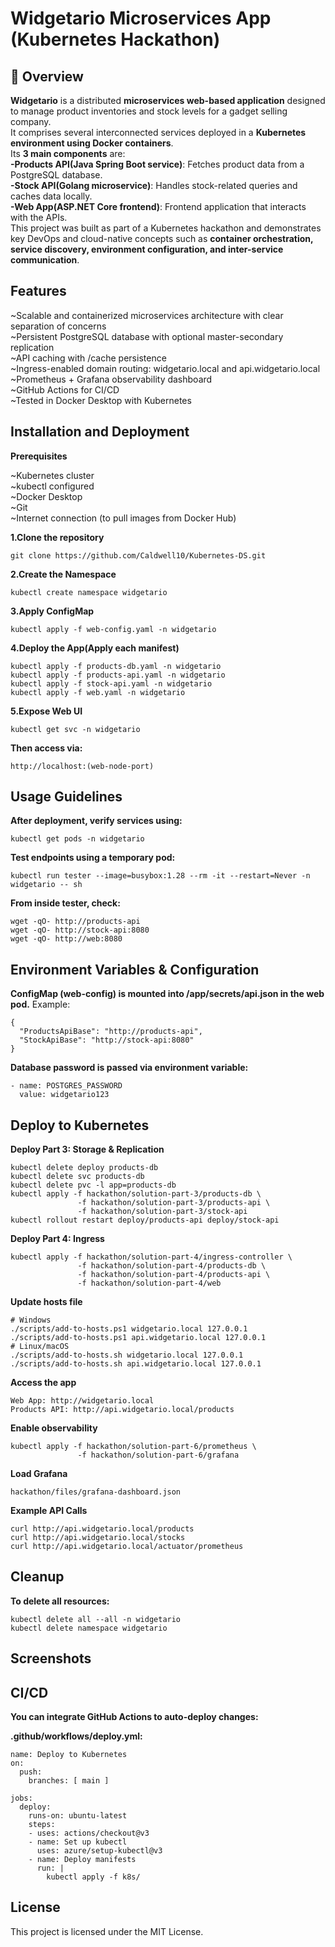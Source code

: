 # Widgetario Microservices App (Kubernetes Hackathon)

## 📌 Overview

**Widgetario** is a distributed **microservices web-based application** designed to manage product inventories and stock levels for a gadget selling company.  
It comprises several interconnected services deployed in a **Kubernetes environment using Docker containers**.  
Its **3 main components** are:  
**-Products API(Java Spring Boot service)**: Fetches product data from a PostgreSQL database.  
**-Stock API(Golang microservice)**: Handles stock-related queries and caches data locally.  
**-Web App(ASP.NET Core frontend)**: Frontend application that interacts with the APIs.  
This project was built as part of a Kubernetes hackathon and demonstrates key DevOps and cloud-native concepts such as **container orchestration, service discovery, environment configuration, and inter-service communication**.  

## **Features**

~Scalable and containerized microservices architecture with clear separation of concerns  
~Persistent PostgreSQL database with optional master-secondary replication  
~API caching with /cache persistence  
~Ingress-enabled domain routing: widgetario.local and api.widgetario.local  
~Prometheus + Grafana observability dashboard  
~GitHub Actions for CI/CD  
~Tested in Docker Desktop with Kubernetes  

## **Installation and Deployment**  

**Prerequisites**  

~Kubernetes cluster  
~kubectl configured  
~Docker Desktop  
~Git  
~Internet connection (to pull images from Docker Hub)  

**1.Clone the repository**  

```
git clone https://github.com/Caldwell10/Kubernetes-DS.git
```

**2.Create the Namespace**  

```
kubectl create namespace widgetario
```  

**3.Apply ConfigMap**  

```
kubectl apply -f web-config.yaml -n widgetario
```

**4.Deploy the App(Apply each manifest)**  

```
kubectl apply -f products-db.yaml -n widgetario  
kubectl apply -f products-api.yaml -n widgetario  
kubectl apply -f stock-api.yaml -n widgetario  
kubectl apply -f web.yaml -n widgetario
```  

**5.Expose Web UI**  

```
kubectl get svc -n widgetario
```

**Then access via:**

```
http://localhost:(web-node-port)
```

## **Usage Guidelines**  

**After deployment, verify services using:**

```
kubectl get pods -n widgetario
```

**Test endpoints using a temporary pod:**

```
kubectl run tester --image=busybox:1.28 --rm -it --restart=Never -n widgetario -- sh
```

**From inside tester, check:**

```
wget -qO- http://products-api  
wget -qO- http://stock-api:8080  
wget -qO- http://web:8080
```


## **Environment Variables & Configuration**
**ConfigMap (web-config) is mounted into /app/secrets/api.json in the web pod.**
Example:

```
{
  "ProductsApiBase": "http://products-api",  
  "StockApiBase": "http://stock-api:8080"
}
```

**Database password is passed via environment variable:**

```
- name: POSTGRES_PASSWORD  
  value: widgetario123
```

## Deploy to Kubernetes
**Deploy Part 3: Storage & Replication**
```
kubectl delete deploy products-db
kubectl delete svc products-db
kubectl delete pvc -l app=products-db
kubectl apply -f hackathon/solution-part-3/products-db \
               -f hackathon/solution-part-3/products-api \
               -f hackathon/solution-part-3/stock-api
kubectl rollout restart deploy/products-api deploy/stock-api
```

**Deploy Part 4: Ingress**
```
kubectl apply -f hackathon/solution-part-4/ingress-controller \
               -f hackathon/solution-part-4/products-db \
               -f hackathon/solution-part-4/products-api \
               -f hackathon/solution-part-4/web
```

**Update hosts file**
```
# Windows
./scripts/add-to-hosts.ps1 widgetario.local 127.0.0.1
./scripts/add-to-hosts.ps1 api.widgetario.local 127.0.0.1
# Linux/macOS
./scripts/add-to-hosts.sh widgetario.local 127.0.0.1
./scripts/add-to-hosts.sh api.widgetario.local 127.0.0.1
```

 **Access the app**

```
Web App: http://widgetario.local
Products API: http://api.widgetario.local/products
```

**Enable observability**
```
kubectl apply -f hackathon/solution-part-6/prometheus \
               -f hackathon/solution-part-6/grafana
```
**Load Grafana**
```
hackathon/files/grafana-dashboard.json
```

**Example API Calls**
```
curl http://api.widgetario.local/products
curl http://api.widgetario.local/stocks
curl http://api.widgetario.local/actuator/prometheus
```

## **Cleanup**
**To delete all resources:**

```
kubectl delete all --all -n widgetario  
kubectl delete namespace widgetario
```

## Screenshots

## CI/CD
**You can integrate GitHub Actions to auto-deploy changes:**

**.github/workflows/deploy.yml:**

```
name: Deploy to Kubernetes  
on:  
  push:  
    branches: [ main ]

jobs:  
  deploy:  
    runs-on: ubuntu-latest  
    steps:  
    - uses: actions/checkout@v3  
    - name: Set up kubectl  
      uses: azure/setup-kubectl@v3  
    - name: Deploy manifests  
      run: |  
        kubectl apply -f k8s/
```  

## License
This project is licensed under the MIT License.
